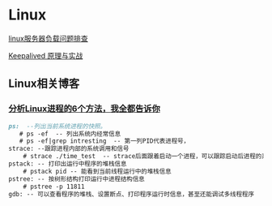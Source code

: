   # Linux
[linux服务器负载问题排查](https://www.cnblogs.com/chenfangzhi/p/9981614.html)


[Keepalived 原理与实战](https://www.cnblogs.com/christopherchan/p/12953230.html)
##
###
## Linux相关博客
### [分析Linux进程的6个方法，我全都告诉你](http://mp.weixin.qq.com/s?__biz=Mzg2NzA4MTkxNQ==&mid=2247487818&idx=3&sn=a7f1dbff16e0f2ff3aa0e5af69a62f1c&chksm=ce405a9ef937d3886a7a3eb7fce31e57ec533b18d80b12559d449ece5c49ec58563398293dd8&mpshare=1&scene=23&srcid=&sharer_sharetime=1590881539719&sharer_shareid=d812adcc01829f0f7f8fb06aea118511#rd)
```markdown
ps:  --列出当前系统进程的快照。
   # ps -ef  -- 列出系统内经常信息 
   # ps -ef|grep intresting  -- 第一列PID代表进程号，
strace: --跟踪进程内部的系统调用和信号
    # strace ./time_test  -- strace后面跟着启动一个进程，可以跟踪启动后进程的系统调用和信号
pstack: -- 打印出运行中程序的堆栈信息
    # pstack pid -- 能看到当前线程运行中的堆栈信息
pstree: -- 按树形结构打印运行中进程结构信息
    # pstree -p 11811
gdb: -- 可以查看程序的堆栈、设置断点、打印程序运行时信息，甚至还能调试多线程程序
```
